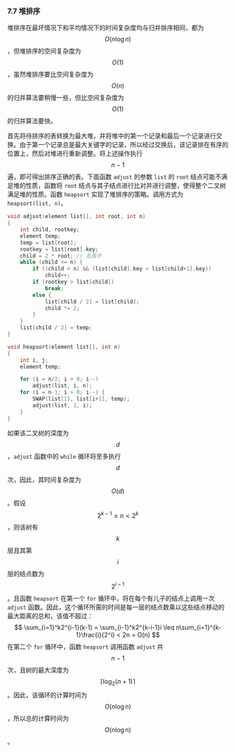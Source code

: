 ### 7.7 堆排序

堆排序在最坏情况下和平均情况下的时间复杂度均与归并排序相同，都为 $$O(n \log n)$$，但堆排序的空间复杂度为 $$O(1)$$，虽然堆排序要比空间复杂度为 $$O(n)$$ 的归并算法要稍慢一些，但比空间复杂度为 $$O(1)$$ 的归并算法要快。

首先将待排序的表转换为最大堆，并将堆中的第一个记录和最后一个记录进行交换。由于第一个记录总是最大关键字的记录，所以经过交换后，该记录排在有序的位置上，然后对堆进行重新调整。将上述操作执行 $$n - 1$$ 遍，即可得出排序正确的表。下面函数 `adjust` 的参数 `list` 的 `root` 结点可能不满足堆的性质，函数将 `root` 结点与其子结点进行比对并进行调整，使得整个二叉树满足堆的性质。函数 `heapsort` 实现了堆排序的策略。调用方式为 `heapsort(list, n)`。

```c++
void adjust(element list[], int root, int n)
{
    int child, rootkey;
    element temp;
    temp = list[root];
    rootkey = list[root].key;
    child = 2 * root; // 左孩子
    while (child <= n) {
        if ((child < n) && (list[child].key < list[child+1].key))
            child++;
        if (rootkey > list[child])
            break;
        else {
            list[child / 2] = list[child];
            child *= 2;
        }
    }
    list[child / 2] = temp;
}
```

```c++
void heapsort(element list[], int n)
{
    int i, j;
    element temp;

    for (i = n/2; i > 0; i--)
        adjust(list, i, n);
    for (i = n-1; i > 0; i--) {
        SWAP(list[1], list[i+1], temp);
        adjust(list, 1, i);
    }
}
```

如果该二叉树的深度为 $$d$$，`adjust` 函数中的 `while` 循环将至多执行 $$d$$ 次，因此，其时间复杂度为 $$O(d)$$。假设 $$2^{k-1} \leq n < 2^k$$，则该树有 $$k$$ 层且其第 $$i$$ 层的结点数为 $$2^{i-1}$$。且函数 `heapsort` 在第一个 `for` 循环中，将在每个有儿子的结点上调用一次 `adjust` 函数。因此，这个循环所需的时间是每一层的结点数乘以这些结点移动的最大距离的总和，该值不超过：
$$
\sum_{i=1}^k2^{i-1}(k-1) = \sum_{i-1}^k2^{k-i-1}i \leq n\sum_{i=1}^{k-1}\frac{i}{2^i} < 2n = O(n)
$$
在第二个 `for` 循环中，函数 `heapsort` 调用函数 `adjust` 共 $$n - 1$$ 次，且树的最大深度为 $$\lceil \log_2(n+1) \rceil$$。因此，该循环的计算时间为 $$O(n\log n)$$，所以总的计算时间为 $$O(n\log n)$$。
